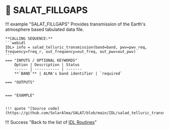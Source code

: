 # :low_brightness: SALAT_FILLGAPS

!!! example "SALAT_FILLGAPS"
	Provides transmission of the Earth's atmosphere based tabulated data file.
	
	**CALLING SEQUENCE:**
	```webidl
	IDL> info = salad_telluric_transmission(band=band, pwv=pwv_req, frequency=freq_r, out_frequency=out_freq, out_pwv=out_pwv)
	```
	=== "INPUTS / OPTIONAL KEYWORDS"
		Option | Description | Status
		------ | ----------- | -------
		**`BAND`** | ALMA's band identifier | `required`
	
	=== "OUTPUTS"

		
	=== "EXAMPLE"

	
	!!! quote "[Source code](https://github.com/SolarAlma/SALAT/blob/main/IDL/salad_telluric_transmission.pro)"

!!! Success "Back to the list of [IDL Routines](../idl.md)" 